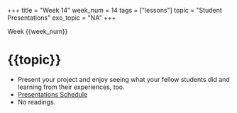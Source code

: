 +++
title = "Week 14"
week_num = 14
tags = ["lessons"]
topic = "Student Presentations"
exo_topic =  "NA"
+++

Week {{week_num}}
# {{topic}}

- Present your project and enjoy seeing what your fellow students did and learning from their experiences, too.
- [Presentations Schedule](https://github.com/PsuAstro416/PresentationScheduleSpring2025)
- No readings.  
